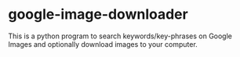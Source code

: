 # google-image-downloader
This is a python program to search keywords/key-phrases on Google Images and optionally download images to your computer.

